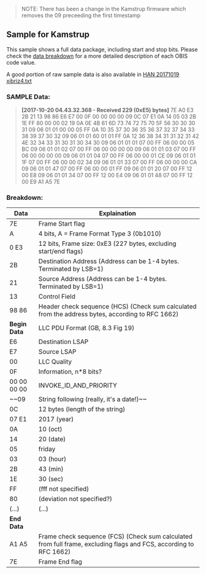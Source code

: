 > NOTE: There has been a change in the Kamstrup firmware which removes the 09 preceeding the first timestamp

## Sample for Kamstrup

This sample shows a full data package, including start and stop bits.
Please check the [data breakdown](./obisdata.md) for a more detailed description of each OBIS code value.

A good portion of raw sample data is also available in [HAN 20171019 xibriz4.txt](./HAN%2020171019%20xibriz4.txt)

### SAMPLE Data:

> **[2017-10-20 04.43.32.368 - Received 229 (0xE5) bytes]**
> 7E A0 E3 2B 21 13 98 86 E6 E7 00 0F 00 00 00 00 09 0C 07 E1 0A 14 05 03 2B 1E FF 80 00 00 02 19 0A 0E 4B 61 6D 73 74 72 75 70 5F 56 30 30 30 31 09 06 01 01 00 00 05 FF 0A 10 35 37 30 36 35 36 37 32 37 34 33 38 39 37 30 32 09 06 01 01 60 01 01 FF 0A 12 36 38 34 31 31 32 31 42 4E 32 34 33 31 30 31 30 34 30 09 06  01 01 01 07 00 FF 06 00 00 05 BC 09 06 01 01 02
> 07 00 FF 06 00 00 00 00  09 06 01 01 03 07 00 FF  06 00 00 00 00 09 06 01
> 01 04 07 00 FF 06 00 00  01 CE 09 06 01 01 1F 07  00 FF 06 00 00 02 34 09
> 06 01 01 33 07 00 FF 06  00 00 00 CA 09 06 01 01  47 07 00 FF 06 00 00 01
> FF 09 06 01 01 20 07 00  FF 12 00 E8 09 06 01 01  34 07 00 FF 12 00 E4 09
> 06 01 01 48 07 00 FF 12  00 E9 A1 A5 7E


### Breakdown:
Data	|	Explaination
--------|-------------
7E 	|	Frame Start flag
A	|	4 bits, A = Frame Format Type 3 (0b1010)
0 E3	|	12 bits, Frame size: 0xE3 (227 bytes, excluding start/end flags)
2B	|	Destination Address (Address can be 1-4 bytes. Terminated by LSB=1)
21 	|	Source Address (Address can be 1-4 bytes. Terminated by LSB=1)
13	|	Control Field
98 86	|	Header check sequence (HCS) (Check sum calculated from the address bytes, according to RFC 1662)
**Begin Data**|	LLC PDU Format (GB, 8.3 Fig 19)||
E6	|	Destination LSAP
E7	|	Source LSAP
00	|	LLC Quality
0F 	|	Information, n*8 bits?
00 00 00 00	|	INVOKE_ID_AND_PRIORITY 
~~09 | String following (really, it's a date!)~~
0C | 12 bytes (length of the string)
07 E1	|	2017 (year)
0A	|	10 (oct)
14	|	20 (date)
05	|	friday 
03	|	03 (hour)
2B	|	43 (min)
1E	|	30 (sec)
FF 	|	(fff not specified)
80 	|	(deviation not specified?)
(...) | (...)
**End Data**|
A1 A5	|	Frame check sequence (FCS) (Check sum calculated from full frame, excluding flags and FCS, according to RFC 1662)
7E	|	Frame End flag
